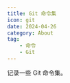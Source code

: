```yaml
---
title: Git 命令集
icon: git
date: 2024-04-26
category: About
tag:
    - 命令
    - Git
---
```


记录一些 Git 命令集。

<!-- more -->

<AutoCatalog />
